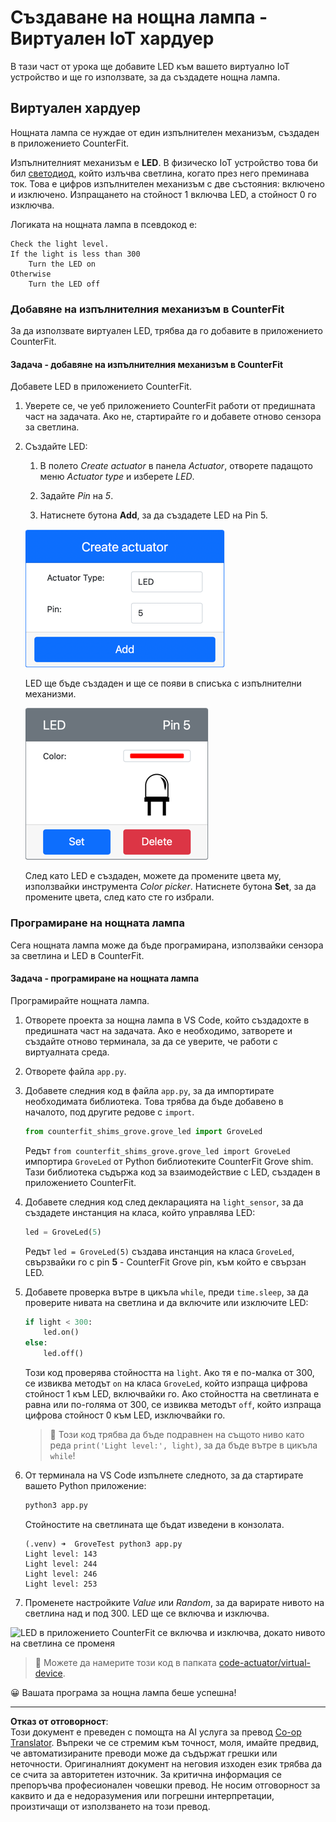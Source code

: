 <!--
CO_OP_TRANSLATOR_METADATA:
{
  "original_hash": "9c640f93263fd9adbfda920739e09feb",
  "translation_date": "2025-08-28T10:33:30+00:00",
  "source_file": "1-getting-started/lessons/3-sensors-and-actuators/virtual-device-actuator.md",
  "language_code": "bg"
}
-->
# Създаване на нощна лампа - Виртуален IoT хардуер

В тази част от урока ще добавите LED към вашето виртуално IoT устройство и ще го използвате, за да създадете нощна лампа.

## Виртуален хардуер

Нощната лампа се нуждае от един изпълнителен механизъм, създаден в приложението CounterFit.

Изпълнителният механизъм е **LED**. В физическо IoT устройство това би бил [светодиод](https://wikipedia.org/wiki/Light-emitting_diode), който излъчва светлина, когато през него преминава ток. Това е цифров изпълнителен механизъм с две състояния: включено и изключено. Изпращането на стойност 1 включва LED, а стойност 0 го изключва.

Логиката на нощната лампа в псевдокод е:

```output
Check the light level.
If the light is less than 300
    Turn the LED on
Otherwise
    Turn the LED off
```

### Добавяне на изпълнителния механизъм в CounterFit

За да използвате виртуален LED, трябва да го добавите в приложението CounterFit.

#### Задача - добавяне на изпълнителния механизъм в CounterFit

Добавете LED в приложението CounterFit.

1. Уверете се, че уеб приложението CounterFit работи от предишната част на задачата. Ако не, стартирайте го и добавете отново сензора за светлина.

1. Създайте LED:

    1. В полето *Create actuator* в панела *Actuator*, отворете падащото меню *Actuator type* и изберете *LED*.

    1. Задайте *Pin* на *5*.

    1. Натиснете бутона **Add**, за да създадете LED на Pin 5.

    ![Настройки на LED](../../../../../translated_images/counterfit-create-led.ba9db1c9b8c622a635d6dfae5cdc4e70c2b250635bd4f0601c6cf0bd22b7ba46.bg.png)

    LED ще бъде създаден и ще се появи в списъка с изпълнителни механизми.

    ![Създаден LED](../../../../../translated_images/counterfit-led.c0ab02de6d256ad84d9bad4d67a7faa709f0ea83e410cfe9b5561ef0cef30b1c.bg.png)

    След като LED е създаден, можете да промените цвета му, използвайки инструмента *Color picker*. Натиснете бутона **Set**, за да промените цвета, след като сте го избрали.

### Програмиране на нощната лампа

Сега нощната лампа може да бъде програмирана, използвайки сензора за светлина и LED в CounterFit.

#### Задача - програмиране на нощната лампа

Програмирайте нощната лампа.

1. Отворете проекта за нощна лампа в VS Code, който създадохте в предишната част на задачата. Ако е необходимо, затворете и създайте отново терминала, за да се уверите, че работи с виртуалната среда.

1. Отворете файла `app.py`.

1. Добавете следния код в файла `app.py`, за да импортирате необходимата библиотека. Това трябва да бъде добавено в началото, под другите редове с `import`.

    ```python
    from counterfit_shims_grove.grove_led import GroveLed
    ```

    Редът `from counterfit_shims_grove.grove_led import GroveLed` импортира `GroveLed` от Python библиотеките CounterFit Grove shim. Тази библиотека съдържа код за взаимодействие с LED, създаден в приложението CounterFit.

1. Добавете следния код след декларацията на `light_sensor`, за да създадете инстанция на класа, който управлява LED:

    ```python
    led = GroveLed(5)
    ```

    Редът `led = GroveLed(5)` създава инстанция на класа `GroveLed`, свързвайки го с pin **5** - CounterFit Grove pin, към който е свързан LED.

1. Добавете проверка вътре в цикъла `while`, преди `time.sleep`, за да проверите нивата на светлина и да включите или изключите LED:

    ```python
    if light < 300:
        led.on()
    else:
        led.off()
    ```

    Този код проверява стойността на `light`. Ако тя е по-малка от 300, се извиква методът `on` на класа `GroveLed`, който изпраща цифрова стойност 1 към LED, включвайки го. Ако стойността на светлината е равна или по-голяма от 300, се извиква методът `off`, който изпраща цифрова стойност 0 към LED, изключвайки го.

    > 💁 Този код трябва да бъде подравнен на същото ниво като реда `print('Light level:', light)`, за да бъде вътре в цикъла `while`!

1. От терминала на VS Code изпълнете следното, за да стартирате вашето Python приложение:

    ```sh
    python3 app.py
    ```

    Стойностите на светлината ще бъдат изведени в конзолата.

    ```output
    (.venv) ➜  GroveTest python3 app.py 
    Light level: 143
    Light level: 244
    Light level: 246
    Light level: 253
    ```

1. Променете настройките *Value* или *Random*, за да варирате нивото на светлина над и под 300. LED ще се включва и изключва.

![LED в приложението CounterFit се включва и изключва, докато нивото на светлина се променя](../../../../../images/virtual-device-running-assignment-1-1.gif)

> 💁 Можете да намерите този код в папката [code-actuator/virtual-device](../../../../../1-getting-started/lessons/3-sensors-and-actuators/code-actuator/virtual-device).

😀 Вашата програма за нощна лампа беше успешна!

---

**Отказ от отговорност**:  
Този документ е преведен с помощта на AI услуга за превод [Co-op Translator](https://github.com/Azure/co-op-translator). Въпреки че се стремим към точност, моля, имайте предвид, че автоматизираните преводи може да съдържат грешки или неточности. Оригиналният документ на неговия изходен език трябва да се счита за авторитетен източник. За критична информация се препоръчва професионален човешки превод. Не носим отговорност за каквито и да е недоразумения или погрешни интерпретации, произтичащи от използването на този превод.